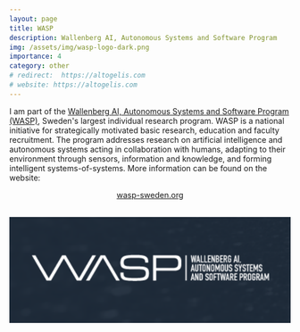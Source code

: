 ```yaml
---
layout: page
title: WASP
description: Wallenberg AI, Autonomous Systems and Software Program
img: /assets/img/wasp-logo-dark.png
importance: 4
category: other
# redirect:  https://altogelis.com
# website: https://altogelis.com
---
```


I am part of the [Wallenberg AI, Autonomous Systems and Software Program (WASP)](https://wasp-sweden.org),
Sweden's largest individual research program. WASP is a national initiative for strategically motivated basic research, education and faculty recruitment. The program addresses research on artificial intelligence and autonomous systems acting in collaboration with humans, adapting to their environment through sensors, information and knowledge, and forming intelligent systems-of-systems.
More information can be found on the website: 

<p align="center">
	<a href="https://wasp-sweden.org">wasp-sweden.org</a>
</p>



<div class="row justify-content-sm-center">
    <div class="col-sm-3 mt-3 mt-md-0">
        <img class="img-fluid rounded z-depth-1" src="" alt="" title=""/>
    </div>
    <div class="col-sm-5 mt-3 mt-md-0">
    	<a href="https://wasp-sweden.org">
        	<img class="img-fluid rounded z-depth-1" src="/assets/img/wasp-logo-dark.png" alt="" title="WASP"/>
        </a>
    </div>
    <div class="col-sm-3 mt-3 mt-md-0">
        <img class="img-fluid rounded z-depth-1" src="" alt="" title=""/>
    </div>
</div>
